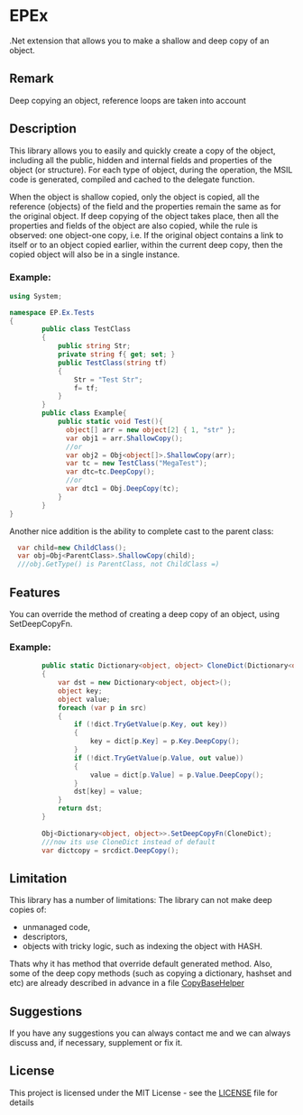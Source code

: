 # EPEx
.Net extension that allows you to make a shallow and deep copy of an object.

## Remark
Deep copying an object, reference loops are taken into account

## Description
This library allows you to easily and quickly create a copy of the object, including all the public, hidden and internal fields and properties of the object (or structure).
For each type of object, during the operation, the MSIL code is generated, compiled and cached to the delegate function.

When the object is shallow copied, only the object is copied, all the reference (objects) of the field and the properties remain the same as for the original object. 
If deep copying of the object takes place, then all the properties and fields of the object are also copied, while the rule is observed: one object-one copy, i.e. If the original object contains a link to itself or to an object copied earlier, within the current deep copy, then the copied object will also be in a single instance.

### Example:
```csharp
using System;

namespace EP.Ex.Tests
{
        public class TestClass
        {
            public string Str;
            private string f{ get; set; }
            public TestClass(string tf)
            {
                Str = "Test Str";
                f= tf;
            }
        }
        public class Example{
            public static void Test(){
              object[] arr = new object[2] { 1, "str" };
              var obj1 = arr.ShallowCopy();
              //or
              var obj2 = Obj<object[]>.ShallowCopy(arr);
              var tc = new TestClass("MegaTest");
              var dtc=tc.DeepCopy();
              //or
              var dtc1 = Obj.DeepCopy(tc);
            }
        }
}
```  

Another nice addition is the ability to complete cast to the parent class:
```csharp
  var child=new ChildClass();
  var obj=Obj<ParentClass>.ShallowCopy(child);
  ///obj.GetType() is ParentClass, not ChildClass =)
```  
## Features

You can override the method of creating a deep copy of an object, using SetDeepCopyFn.

### Example:
```csharp
        public static Dictionary<object, object> CloneDict(Dictionary<object, object> src, Dictionary<object, object> dict)
        {
            var dst = new Dictionary<object, object>();
            object key;
            object value;
            foreach (var p in src)
            {
                if (!dict.TryGetValue(p.Key, out key))
                {
                    key = dict[p.Key] = p.Key.DeepCopy();
                }
                if (!dict.TryGetValue(p.Value, out value))
                {
                    value = dict[p.Value] = p.Value.DeepCopy();
                }
                dst[key] = value;
            }
            return dst;
        }
        
        Obj<Dictionary<object, object>>.SetDeepCopyFn(CloneDict);
        ///now its use CloneDict instead of default
        var dictcopy = srcdict.DeepCopy();
```  
## Limitation
This library has a number of limitations:
The library can not make deep copies of:
* unmanaged code,
* descriptors,
* objects with tricky logic, such as indexing the object with HASH.

Thats why it has method that override default generated method.
Also, some of the deep copy methods (such as copying a dictionary, hashset and etc) are already described in advance in a file [CopyBaseHelper](EP.Ex/CopyBaseHelper.cs)

## Suggestions
If you have any suggestions you can always contact me and we can always discuss and, if necessary, supplement or fix it.

## License

This project is licensed under the MIT License - see the [LICENSE](LICENSE) file for details
